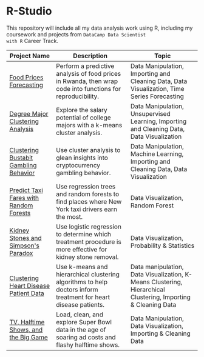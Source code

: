 # R-Studio

This repository will include all my data analysis work using R, including my coursework and projects from <code>DataCamp Data Scientist with R</code> Career Track.

Project Name         | Description   |  Topic
-------------------- | ------------- | ------------------
[Food Prices Forecasting](https://github.com/roxanaishere/Data-Analysis-using-R/blob/main/Food%20Prices%20Forecasting/notebook.ipynb) | Perform a predictive analysis of food prices in Rwanda, then wrap code into functions for reproducibility. | Data Manipulation, Importing and Cleaning Data, Data Visualization, Time Series Forecasting
[Degree Major Clustering Analysis](https://github.com/roxanaishere/Data-Analysis-using-R/blob/main/Degree%20Major%20Clustering%20Analysis/notebook.ipynb) | Explore the salary potential of college majors with a k-means cluster analysis. | Data Manipulation, Unsupervised Learning, Importing and Cleaning Data, Data Visualization
[Clustering Bustabit Gambling Behavior](https://github.com/roxanaishere/Data-Analysis-using-R/blob/main/Clustering%20Bustabit%20Gambling%20Behavior/notebook.ipynb) | Use cluster analysis to glean insights into cryptocurrency gambling behavior. | Data Manipulation, Machine Learning, Importing and Cleaning Data, Data Visualization
[Predict Taxi Fares with Random Forests](https://github.com/roxanaishere/Data-Analysis-using-R/blob/main/Predict%20Taxi%20Fares%20with%20Random%20Forests/notebook.ipynb) | Use regression trees and random forests to find places where New York taxi drivers earn the most. | Data Visualization, Random Forest
[Kidney Stones and Simpson's Paradox](https://github.com/roxanaishere/Data-Analysis-using-R/blob/main/Kidney%20Stones%20and%20Simpson's%20Paradox/notebook.ipynb) | Use logistic regression to determine which treatment procedure is more effective for kidney stone removal. | Data Visualization, Probability & Statistics
[Clustering Heart Disease Patient Data](https://github.com/roxanaishere/Data-Analysis-using-R/blob/main/Clustering%20Heart%20Disease%20Patient%20Data/notebook.ipynb) | Use k-means and hierarchical  clustering algorithms to help doctors inform treatment for heart disease patients. | Data manipulation, Data Visualization, K-Means Clustering, Hierarchical Clustering, Importing & Cleaning Data
[TV, Halftime Shows, and the Big Game](https://github.com/roxanaishere/Data-Analysis-using-R/blob/main/TV%2C%20Halftime%20Shows%2C%20and%20the%20Big%20Game/notebook.ipynb) | Load, clean, and explore Super Bowl data in the age of soaring ad costs and flashy halftime shows. | Data Manipulation, Data Visualization, Importing & Cleaning Data
